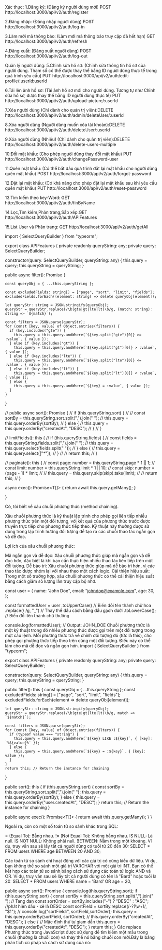 Xác thực:
1.Đăng ký: (Đăng ký người dùng mới) POST
http://localhost:3000/api/v2/auth/register

2.Đăng nhập: (Đăng nhập người dùng) POST
http://localhost:3000/api/v2/auth/log-in

3.Làm mới mã thông báo: (Làm mới mã thông báo truy cập đã hết hạn) GET
http://localhost:3000/api/v2/auth/refresh

4.Đăng xuất: (Đăng xuất người dùng) POST
http://localhost:3000/api/v2/auth/log-out

Quản lý người dùng:
5.Chỉnh sửa hồ sơ: (Chỉnh sửa thông tin hồ sơ của người dùng. Tham số có thể được thay thế bằng ID người dùng thực tế
trong quá trình yêu cầu) PUT
http://localhost:3000/api/v2/auth/edit-profile/:userId:userId

6.Tải lên ảnh hồ sơ: (Tải ảnh hồ sơ mới cho người dùng. Tương tự như Chỉnh sửa hồ sơ, được thay thế bằng ID người dùng
thực tế) PUT
http://localhost:3000/api/v2/auth/upload-picture/:userId

7.Xóa người dùng (Chỉ dành cho quản trị viên):DELETE
http://localhost:3000/api/v2/auth/admin/deleteUser/:userId

8.Xóa người dùng (Người dùng muốn xóa tài khoản):DELETE
http://localhost:3000/api/v2/auth/deleteUser/:userId

9.Xóa người dùng (Nhiều) (Chỉ dành cho quản trị viên):DELETE
http://localhost:3000/api/v2/auth/delete-users-multiple

10.Đổi mật khẩu: (Cho phép người dùng thay đổi mật khẩu) PUT
http://localhost:3000/api/v2/auth/changePassword-user

11.Quên mật khẩu: (Có thể bắt đầu quá trình đặt lại mật khẩu cho người dùng quên mật khẩu) POST
http://localhost:3000/api/v2/auth/forgot-password

12.Đặt lại mật khẩu: (Có khả năng cho phép đặt lại mật khẩu sau khi yêu cầu quên mật khẩu) PUT
http://localhost:3000/api/v2/auth/reset-password

13.Tìm kiếm theo key-Word: GET
http://localhost:3000/api/v2/auth/finByName

14.Lọc,Tìm kiếm,Phân trang,Sắp xếp:GET
http://localhost:3000/api/v2/auth/APIFeatures

15.List User và Phân trang: GET
http://localhost:3000/api/v2/auth/getAll



















import { SelectQueryBuilder } from "typeorm";

export class APIFeatures<T> {
private readonly queryString: any;
private query: SelectQueryBuilder<T>;

constructor(query: SelectQueryBuilder<T>, queryString: any) {
this.query = query;
this.queryString = queryString;
}

public async filter(): Promise<any> {

    const queryObj = { ...this.queryString };

    const excludedFields: string[] = ["page", "sort", "limit", "fields"];
    excludedFields.forEach((element: string) => delete queryObj[element]);

    let queryStr: string = JSON.stringify(queryObj);
    queryStr = queryStr.replace(/\b(gte|gt|lte|lt)\b/g, (match: string): string => `${match}`);

    const filters = JSON.parse(queryStr);
    for (const [key, value] of Object.entries(filters)) {
      if (key.includes("gte")) {
        this.query = this.query.andWhere(`${key.split("gte")[0]} >= :value`, { value });
      } else if (key.includes("gt")) {
        this.query = this.query.andWhere(`${key.split("gt")[0]} > :value`, { value });
      } else if (key.includes("lte")) {
        this.query = this.query.andWhere(`${key.split("lte")[0]} <= :value`, { value });
      } else if (key.includes("lt")) {
        this.query = this.query.andWhere(`${key.split("lt")[0]} < :value`, { value });
      } else {
        this.query = this.query.andWhere(`${key} = :value`, { value });
      }
    }

}

// public async sort(): Promise<any> {
// if (this.queryString.sort) {
//
// const sortBy = this.queryString.sort.split(",").join(" ");
// this.query = this.query.orderBy(sortBy);
// } else {
// this.query = this.query.orderBy("createdAt", "DESC");
// }
// }

// limitFields(): this {
// if (this.queryString.fields) {
// const fields = this.queryString.fields.split(",").join(" ");
// this.query = this.query.select(fields.split(" "));
// } else {
// this.query = this.query.select(["*"]);
// }
//
// return this;
// }

// paginate(): this {
// const page: number = this.queryString.page * 1 || 1;
// const limit: number = this.queryString.limit * 1 || 10;
// const skip: number = (page - 1) * limit;
//
// this.query = this.query.skip(skip).take(limit);
//
// return this;
// }

async exec(): Promise<T[]> {
return await this.query.getMany();
}

}

Có, tôi biết về xâu chuỗi phương thức (method chaining).

Xâu chuỗi phương thức là kỹ thuật lập trình cho phép gọi liên tiếp nhiều phương thức trên một đối tượng, với kết quả của
phương thức trước được truyền trực tiếp cho phương thức tiếp theo. Kỹ thuật này thường được sử dụng trong lập trình
hướng đối tượng để tạo ra các chuỗi thao tác ngắn gọn và dễ đọc.

Lợi ích của xâu chuỗi phương thức:

Mã ngắn gọn và dễ đọc: Xâu chuỗi phương thức giúp mã ngắn gọn và dễ đọc hơn, đặc biệt là khi bạn cần thực hiện nhiều
thao tác liên tiếp trên một đối tượng.
Dễ bảo trì: Xâu chuỗi phương thức giúp mã dễ bảo trì hơn, vì các thao tác được nhóm lại với nhau theo một cách logic.
Cải thiện hiệu suất: Trong một số trường hợp, xâu chuỗi phương thức có thể cải thiện hiệu suất bằng cách giảm số lượng
lần truy cập bộ nhớ.

const user = {
name: "John Doe",
email: "johndoe@example.com",
age: 30,
};

const formattedUser = user
.toUpperCase() // Biến đổi tên thành chữ hoa
.replace(/ /g, "_") // Thay thế dấu cách bằng dấu gạch dưới
.toLowerCase(); // Biến đổi tên thành chữ thường

console.log(formattedUser); // Output: JOHN_DOE
Chuỗi phương thức là một kỹ thuật trong đó nhiều phương thức được gọi trên một đối tượng trong một câu lệnh. Mỗi phương
thức trả về chính đối tượng đó (tức là this), cho phép gọi phương thức tiếp theo trên cùng một đối tượng. Điều này có
thể làm cho mã dễ đọc và ngắn gọn hơn.
import { SelectQueryBuilder } from "typeorm";

export class APIFeatures<T> {
private readonly queryString: any;
private query: SelectQueryBuilder<T>;

constructor(query: SelectQueryBuilder<T>, queryString: any) {
this.query = query;
this.queryString = queryString;
}

public filter(): this {
const queryObj = { ...this.queryString };
const excludedFields: string[] = ["page", "sort", "limit", "fields"];
excludedFields.forEach(element => delete queryObj[element]);

    let queryStr: string = JSON.stringify(queryObj);
    queryStr = queryStr.replace(/\b(gte|gt|lte|lt)\b/g, match => `${match}`);

    const filters = JSON.parse(queryStr);
    for (const [key, value] of Object.entries(filters)) {
      if (typeof value === "string") {
        this.query = this.query.andWhere(`${key} LIKE :${key}`, { [key]: `%${value}%` });
      } else {
        this.query = this.query.andWhere(`${key} = :${key}`, { [key]: value });
      }
    }
    return this; // Return the instance for chaining

}

public sort(): this {
if (this.queryString.sort) {
const sortBy = this.queryString.sort.split(",").join(" ");
this.query = this.query.orderBy(sortBy);
} else {
this.query = this.query.orderBy("user.createdAt", "DESC");
}
return this; // Return the instance for chaining
}

public async exec(): Promise<T[]> {
return await this.query.getMany();
}
}

Ngoài ra, còn có một số toán tử so sánh khác trong SQL:

= (Equal To): Bằng nhau.
!= (Not Equal To): Không bằng nhau.
IS NULL: Là null.
IS NOT NULL: Không phải null.
BETWEEN: Nằm trong một khoảng. Ví dụ, truy vấn sau sẽ lấy tất cả người dùng có tuổi từ 20 đến 30:
SELECT * FROM users WHERE age BETWEEN 20 AND 30;

Các toán tử so sánh chỉ hoạt động với các giá trị có cùng kiểu dữ liệu. Ví dụ, bạn không thể so sánh một giá trị VARCHAR
với một giá trị INT.
Bạn có thể kết hợp các toán tử so sánh bằng cách sử dụng các toán tử logic AND và OR. Ví dụ, truy vấn sau sẽ lấy tất cả
người dùng có tên là "Bard" hoặc tuổi là 20:
SELECT * FROM users WHERE name = 'Bard' OR age = 20;

public async sort(): Promise<this> {
console.log(this.queryString.sort);
if (this.queryString.sort) {
const sortBy = this.queryString.sort.split(",").join(" ");
// Tang dan
const sortOrder = sortBy.includes("-") ? "DESC" : "ASC";
//phát hiện dấu - xẽ là DESC
const sortField = sortBy.replace(/-?(\w+)/, "$1");
// console.log("sortField:", sortField,sortOrder);
this.query = this.query.orderBy(sortField, sortOrder);
// this.query.orderBy("createdAt", "DESC");
} else {
// Mặc định thứ tự giam dần
this.query = this.query.orderBy("createdAt", "DESC");
}
return this;
}
Các replace Phương thức trong JavaScript được sử dụng để tìm kiếm một mẫu trong chuỗi (thường là chuỗi con)
và thay thế nó bằng chuỗi con mới.Đây là bảng phân tích cú pháp và cách sử dụng của nó: